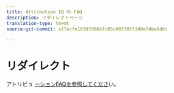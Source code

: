 ```yaml
---
title: Attribution IQ の FAQ
description: リダイレクトページ
translation-type: tm+mt
source-git-commit: a17acfe103d70666fc05c601f8ff249ef4be6d8c

---
```



# リダイレクト

アトリビュ [ーションFAQを参照してくださ](../c-panels/attribution/attribution-faq.md)い。
